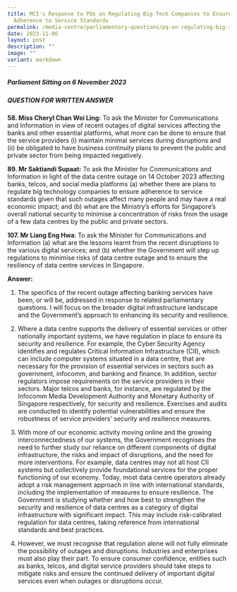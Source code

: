 ```yaml
---
title: MCI's Response to PQs on Regulating Big Tech Companies to Ensure
  Adherence to Service Standards
permalink: /media-centre/parliamentary-questions/pq-on-regulating-big-tech-companies-to-ensure-adherence/
date: 2023-11-06
layout: post
description: ""
image: ""
variant: markdown
---
```

##### Parliament Sitting on 6 November 2023

##### QUESTION FOR WRITTEN ANSWER

**58. Miss Cheryl Chan Wei Ling:** To ask the Minister for Communications and Information in view of recent outages of digital services affecting the banks and other essential platforms, what more can be done to ensure that the service providers (i) maintain minimal services during disruptions and (ii) be obligated to have business continuity plans to prevent the public and private sector from being impacted negatively.

**89. Mr Saktiandi Supaat:** To ask the Minister for Communications and Information in light of the data centre outage on 14 October 2023 affecting banks, telcos, and social media platforms (a) whether there are plans to regulate big technology companies to ensure adherence to service standards given that such outages affect many people and may have a real economic impact; and (b) what are the Ministry’s efforts for Singapore’s overall national security to minimise a concentration of risks from the usage of a few data centres by the public and private sectors.

**107. Mr Liang Eng Hwa**: To ask the Minister for Communications and Information (a) what are the lessons learnt from the recent disruptions to the various digital services; and (b) whether the Government will step up regulations to minimise risks of data centre outage and to ensure the resiliency of data centre services in Singapore.

**Answer:**
1. The specifics of the recent outage affecting banking services have been, or will be, addressed in response to related parliamentary questions. I will focus on the broader digital infrastructure landscape and the Government’s approach to enhancing its security and resilience.

2. Where a data centre supports the delivery of essential services or other nationally important systems, we have regulation in place to ensure its security and resilience. For example, the Cyber Security Agency identifies and regulates Critical Information Infrastructure (CII), which can include computer systems situated in a data centre, that are necessary for the provision of essential services in sectors such as government, infocomm, and banking and finance. In addition, sector regulators impose requirements on the service providers in their sectors. Major telcos and banks, for instance, are regulated by the Infocomm Media Development Authority and Monetary Authority of Singapore respectively, for security and resilience. Exercises and audits are conducted to identify potential vulnerabilities and ensure the robustness of service providers’ security and resilience measures.

3. With more of our economic activity moving online and the growing interconnectedness of our systems, the Government recognises the need to further study our reliance on different components of digital infrastructure, the risks and impact of disruptions, and the need for more interventions. For example, data centres may not all host CII systems but collectively provide foundational services for the proper functioning of our economy. Today, most data centre operators already adopt a risk management approach in line with international standards, including the implementation of measures to ensure resilience. The Government is studying whether and how best to strengthen the security and resilience of data centres as a category of digital infrastructure with significant impact. This may include risk-calibrated regulation for data centres, taking reference from international standards and best practices.

4. However, we must recognise that regulation alone will not fully eliminate the possibility of outages and disruptions. Industries and enterprises must also play their part. To ensure consumer confidence, entities such as banks, telcos, and digital service providers should take steps to mitigate risks and ensure the continued delivery of important digital services even when outages or disruptions occur.